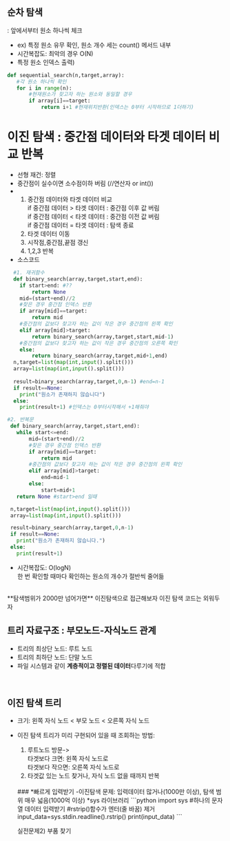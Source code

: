 ## 순차 탐색
: 앞에서부터 원소 하나씩 체크  
-  ex) 특정 원소 유무 확인, 원소 개수 세는 count() 메서드 내부  
- 시간복잡도: 최악의 경우 O(N)  
-  특정 원소 인덱스 출력)
 ```python
 def sequential_search(n,target,array):
    #각 원소 하나씩 확인
    for i in range(n):
        #현재원소가 찾고자 하는 원소와 동일할 경우
        if array[i]==target:
            return i+1 #현재위치반환(인덱스는 0부터 시작하므로 1더하기)
```


 # 이진 탐색 : 중간점 데이터와 타겟 데이터 비교 반복
- 선형 재건: 정렬
- 중간점이 실수이면 소수점이하 버림 (//연산자 or int())
- 1) 중간점 데이터와 타겟 데이터 비교  
     if 중간점 데이터 > 타겟 데이터 : 중간점 이후 값 버림  
     if 중간점 데이터 < 타겟 데이터 : 중간점 이전 값 버림  
     if 중간점 데이터 = 타겟 데이터 : 탐색 종료
  2) 타겟 데이터 이동
  3) 시작점,중간점,끝점 갱신
  4) 1,2,3 반복
- 소스코드
```PYTHON
  #1. 재귀함수
  def binary_search(array,target,start,end):
    if start>end: #??
        return None
    mid=(start+end)//2
    #찾은 경우 중간점 인덱스 반환
    if array[mid]==target:
        return mid
    #중간점의 값보다 찾고자 하는 값이 작은 경우 중간점의 왼쪽 확인
    elif array[mid]>target:
        return binary_search(array,target,start,mid-1)
    #중간점의 값보다 찾고자 하는 값이 작은 경우 중간점의 오른쪽 확인
    else:
        return binary_search(array,target,mid+1,end)
  n,target=list(map(int,input().split()))
  array=list(map(int,input().split()))
 
  result=binary_search(array,target,0,n-1) #end=n-1
  if result==None:
    print("원소가 존재하지 않습니다")
  else:
    print(result+1) #인덱스는 0부터시작해서 +1해줘야
 ```

 ```python
 #2. 반복문
  def binary_search(array,target,start,end):
    while start<=end:
        mid=(start+end)//2
        #찾은 경우 중간점 인덱스 반환
        if array[mid]==target:
            return mid
        #중간점의 값보다 찾고자 하는 값이 작은 경우 중간점의 왼쪽 확인
        elif array[mid]>target:
            end=mid-1
        else:
            start=mid+1
    return None #start>end 일때
 
  n,target=list(map(int,input().split()))
  array=list(map(int,input().split()))

  result=binary_search(array,target,0,n-1)
  if result==None:
    print("원소가 존재하지 않습니다.")
  else:
    print(result+1)
 ```

-  시간복잡도: O(logN)  
   한 번 확인할 때마다 확인하는 원소의 개수가 절반씩 줄어듦
<br/>  
  **탐색범위가 2000만 넘어가면** 이진탐색으로 접근해보자   
  이진 탐색 코드는 외워두자

## 트리 자료구조 : 부모노드-자식노드 관계
- 트리의 최상단 노드: 루트 노드
- 트리의 최하단 노드: 단말 노드
- 파일 시스템과 같이 **계층적이고 정렬된 데이터**다루기에 적합
<br/>

## 이진 탐색 트리
- 크기: 왼쪽 자식 노드 < 부모 노드 < 오른쪽 자식 노드
- 이진 탐색 트리가 미리 구현되어 있을 때 조회하는 방법:  
    1) 루트노드 방문->   
      타겟보다 크면: 왼쪽 자식 노드로   
      타겟보다 작으면: 오른쪽 자식 노드로
    2) 타겟값 있는 노드 찾거나, 자식 노드 없을 때까지 반복
   <br/>
   ### *빠르게 입력받기 
   -이진탐색 문제: 입력데이터 많거나(1000만 이상),
                  탐색 범위 매우 넓음(1000억 이상)  
   *sys 라이브러리
    ```python
    import sys
    #하나의 문자열 데이터 입력받기
    #rstrip()함수가 엔터(줄 바꿈) 제거
    input_data=sys.stdin.readline().rstrip()
    print(input_data)
    ```

    실전문제2) 부품 찾기